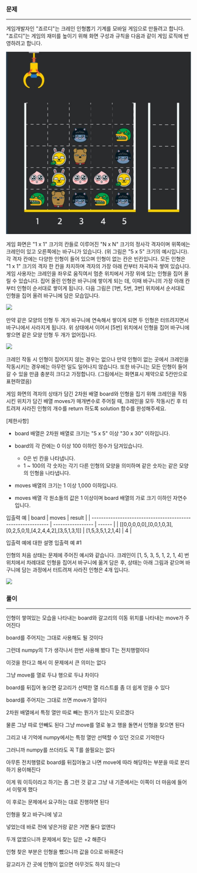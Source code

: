 ### 문제

***



게임개발자인 "죠르디"는 크레인 인형뽑기 기계를 모바일 게임으로 만들려고 합니다.  
"죠르디"는 게임의 재미를 높이기 위해 화면 구성과 규칙을 다음과 같이 게임 로직에 반영하려고 합니다.  

![](./img/1.jpg)

게임 화면은 "1 x 1" 크기의 칸들로 이루어진 "N x N" 크기의 정사각 격자이며 위쪽에는 크레인이 있고 오른쪽에는 바구니가 있습니다. (위 그림은 "5 x 5" 크기의 예시입니다). 각 격자 칸에는 다양한 인형이 들어 있으며 인형이 없는 칸은 빈칸입니다. 모든 인형은 "1 x 1" 크기의 격자 한 칸을 차지하며 격자의 가장 아래 칸부터 차곡차곡 쌓여 있습니다. 게임 사용자는 크레인을 좌우로 움직여서 멈춘 위치에서 가장 위에 있는 인형을 집어 올릴 수 있습니다. 집어 올린 인형은 바구니에 쌓이게 되는 데, 이때 바구니의 가장 아래 칸부터 인형이 순서대로 쌓이게 됩니다. 다음 그림은 [1번, 5번, 3번] 위치에서 순서대로 인형을 집어 올려 바구니에 담은 모습입니다.

![](./img./2.jpg)

만약 같은 모양의 인형 두 개가 바구니에 연속해서 쌓이게 되면 두 인형은 터뜨려지면서 바구니에서 사라지게 됩니다. 위 상태에서 이어서 [5번] 위치에서 인형을 집어 바구니에 쌓으면 같은 모양 인형 두 개가 없어집니다.

![](./img./3.jpg)

크레인 작동 시 인형이 집어지지 않는 경우는 없으나 만약 인형이 없는 곳에서 크레인을 작동시키는 경우에는 아무런 일도 일어나지 않습니다. 또한 바구니는 모든 인형이 들어갈 수 있을 만큼 충분히 크다고 가정합니다. (그림에서는 화면표시 제약으로 5칸만으로 표현하였음)

게임 화면의 격자의 상태가 담긴 2차원 배열 board와 인형을 집기 위해 크레인을 작동시킨 위치가 담긴 배열 moves가 매개변수로 주어질 때, 크레인을 모두 작동시킨 후 터트려져 사라진 인형의 개수를 return 하도록 solution 함수를 완성해주세요.

[제한사항]

* board 배열은 2차원 배열로 크기는 "5 x 5" 이상 "30 x 30" 이하입니다.

* board의 각 칸에는 0 이상 100 이하인 정수가 담겨있습니다.

  * 0은 빈 칸을 나타냅니다.
  * 1 ~ 100의 각 숫자는 각기 다른 인형의 모양을 의미하며 같은 숫자는 같은 모양의 인형을 나타냅니다.

* moves 배열의 크기는 1 이상 1,000 이하입니다.

* moves 배열 각 원소들의 값은 1 이상이며 board 배열의 가로 크기 이하인 자연수입니다.

  

입출력 예
| board                                                        | moves             | result |
| ------------------------------------------------------------ | ----------------- | ------ |
| [[0,0,0,0,0],[0,0,1,0,3],[0,2,5,0,1],[4,2,4,4,2],[3,5,1,3,1]] | [1,5,3,5,1,2,1,4] | 4      |


입출력 예에 대한 설명
입출력 예 #1

인형의 처음 상태는 문제에 주어진 예시와 같습니다. 크레인이 [1, 5, 3, 5, 1, 2, 1, 4] 번 위치에서 차례대로 인형을 집어서 바구니에 옮겨 담은 후, 상태는 아래 그림과 같으며 바구니에 담는 과정에서 터트려져 사라진 인형은 4개 입니다.

![](./img./4.jpg)



### 풀이

***

인형이 쌓여있는 모습을 나타내는 board와 갈고리의 이동 위치를 나타내는 move가 주어진다

board를 주어지는 그대로 사용해도 될 것이다

그런데 numpy의 T가 생각나서 한번 사용해 봤다 T는 전치행렬이다

이것을 한다고 해서 이 문제에서 큰 의미는 없다

그냥 move를 열로 두냐 행으로 두냐 차이다



board를 뒤집어 놓으면 갈고리가 선택한 열 리스트를 좀 더 쉽게 얻을 수 있다

board를 주어지는 그대로 쓰면 move가 열이다

2차원 배열에서 특정 열만 따로 빼는 뭔가가 있는지 모르겠다

물론 그냥 따로 안빼도 된다 그냥 move를 열로 놓고 행을 돌면서 인형을 찾으면 된다



그리고 내 기억에 numpy에서는 특정 열만 선택할 수 있던 것으로 기억한다

그러니까 numpy를 쓰더라도 꼭 T를 쓸필요는 없다



아무튼 전치행렬로 board를 뒤집어놓고 나면 move에 따라  해당하는 부분을 따로 분리하기 용이해진다

이게 뭐 이득이라고 하기는 좀 그런 것 같고 그냥 내 기준에서는 이쪽이 더 마음에 들어서 이렇게 했다



이 후로는 문제에서 요구하는 대로 진행하면 된다

인형을 찾고 바구니에 넣고

넣었는데 바로 전에 넣은거랑 같은 거면 둘다 없앤다

두개 없앴으니까 문제에서 찾는 답은 +2 해준다

인형 찾은 부분은 인형을 뺐으니까 값을 0으로 바꿔준다

갈고리가 간 곳에 인형이 없으면 아무것도 하지 않는다





















